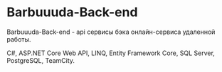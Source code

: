 # Barbuuuda-Back-end
Barbuuuda-Back-end - api сервисы бэка онлайн-сервиса удаленной работы.

C#, ASP.NET Core Web API, LINQ, Entity Framework Core, SQL Server, PostgreSQL, TeamCity.
